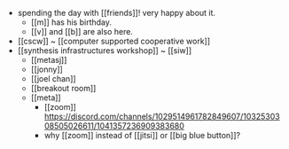 - spending the day with [[friends]]! very happy about it.
  - [[m]] has his birthday.
  - [[v]] and [[b]] are also here.
- [[cscw]] ~ [[computer supported cooperative work]]
- [[synthesis infrastructures workshop]] ~ [[siw]]
  - [[metasj]]
  - [[jonny]]
  - [[joel chan]]
  - [[breakout room]]
  - [[meta]]
    - [[zoom]] https://discord.com/channels/1029514961782849607/1032530308505026611/1041357236909383680
    - why [[zoom]] instead of [[jitsi]] or [[big blue button]]?
